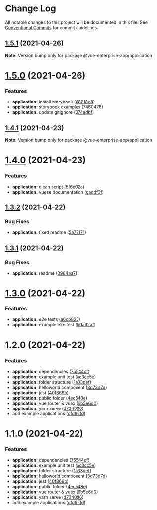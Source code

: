 # Change Log

All notable changes to this project will be documented in this file.
See [Conventional Commits](https://conventionalcommits.org) for commit guidelines.

## [1.5.1](https://github.com/Formonsus/vue-enterprise-app/compare/@vue-enterprise-app/application@1.5.0...@vue-enterprise-app/application@1.5.1) (2021-04-26)

**Note:** Version bump only for package @vue-enterprise-app/application





# [1.5.0](https://github.com/Formonsus/vue-enterprise-app/compare/@vue-enterprise-app/application@1.4.1...@vue-enterprise-app/application@1.5.0) (2021-04-26)


### Features

* **application:** install storybook ([68218e8](https://github.com/Formonsus/vue-enterprise-app/commit/68218e89917bdb21e345469192deb319442bf12a))
* **application:** storybook examples ([7460476](https://github.com/Formonsus/vue-enterprise-app/commit/74604760d2c2f692c74548efa7273aa17500ab66))
* **application:** update gitignore ([374adbf](https://github.com/Formonsus/vue-enterprise-app/commit/374adbfdaeb6418946de2feea64e43e6ae2b2923))





## [1.4.1](https://github.com/Formonsus/vue-enterprise-app/compare/@vue-enterprise-app/application@1.4.0...@vue-enterprise-app/application@1.4.1) (2021-04-23)

**Note:** Version bump only for package @vue-enterprise-app/application





# [1.4.0](https://github.com/Formonsus/vue-enterprise-app/compare/@vue-enterprise-app/application@1.3.2...@vue-enterprise-app/application@1.4.0) (2021-04-23)


### Features

* **application:** clean script ([5f6c02a](https://github.com/Formonsus/vue-enterprise-app/commit/5f6c02a3fcd8014fec0d0a61fa010459f0a85122))
* **application:** vuese documentation ([caddf3f](https://github.com/Formonsus/vue-enterprise-app/commit/caddf3fb2f6bba9f3283e60c1ffea6954aa0211c))





## [1.3.2](https://github.com/Formonsus/vue-enterprise-app/compare/@vue-enterprise-app/application@1.3.1...@vue-enterprise-app/application@1.3.2) (2021-04-22)


### Bug Fixes

* **application:** fixed readme ([5a77171](https://github.com/Formonsus/vue-enterprise-app/commit/5a771714c4a5e98c5af219926f98fd0533b2181f))





## [1.3.1](https://github.com/Formonsus/vue-enterprise-app/compare/@vue-enterprise-app/application@1.3.0...@vue-enterprise-app/application@1.3.1) (2021-04-22)


### Bug Fixes

* **application:** readme ([3964aa7](https://github.com/Formonsus/vue-enterprise-app/commit/3964aa717862d7ac3ddec436152ecbd8c40383ac))





# [1.3.0](https://github.com/Formonsus/vue-enterprise-app/compare/@vue-enterprise-app/application@1.2.0...@vue-enterprise-app/application@1.3.0) (2021-04-22)


### Features

* **application:** e2e tests ([a6cb825](https://github.com/Formonsus/vue-enterprise-app/commit/a6cb8255d646c97a2752413f2e5b178945b0343d))
* **application:** example e2e test ([b0a62af](https://github.com/Formonsus/vue-enterprise-app/commit/b0a62afcc6b41175f3b9dce3150f4aa550372c32))





# 1.2.0 (2021-04-22)


### Features

* **application:** dependencies ([75544cf](https://github.com/Formonsus/vue-enterprise-app/commit/75544cff4807235a5efb2a1bd34450703867c33d))
* **application:** example unit test ([ac3cc5e](https://github.com/Formonsus/vue-enterprise-app/commit/ac3cc5e876ace78048cc9f3ab07ae3d0ecaf760b))
* **application:** folder structure ([1a33def](https://github.com/Formonsus/vue-enterprise-app/commit/1a33def9234991b2e6c6a5a10d7c70268799c6d9))
* **application:** helloworld component ([3d73d7d](https://github.com/Formonsus/vue-enterprise-app/commit/3d73d7dfffa082e0fd0f9b4e120832b67011697e))
* **application:** jest ([40f869b](https://github.com/Formonsus/vue-enterprise-app/commit/40f869bcadd4ed6b837b266f76dc1132dd7954e5))
* **application:** public folder ([4ec548e](https://github.com/Formonsus/vue-enterprise-app/commit/4ec548ec1c3fbe52750e1fda4089832bcb79910e))
* **application:** vue router & vuex ([6b5e6d0](https://github.com/Formonsus/vue-enterprise-app/commit/6b5e6d027ad8cc70dd14b95638907e64d370182d))
* **application:** yarn serve ([d734096](https://github.com/Formonsus/vue-enterprise-app/commit/d7340968d3ca451c9e8117ad0687236a16fbefe6))
* add example applications ([dfd66fd](https://github.com/Formonsus/vue-enterprise-app/commit/dfd66fdf4deb368029654aceb815de796ac29e8a))





# 1.1.0 (2021-04-22)


### Features

* **application:** dependencies ([75544cf](https://github.com/Formonsus/vue-enterprise-app/commit/75544cff4807235a5efb2a1bd34450703867c33d))
* **application:** example unit test ([ac3cc5e](https://github.com/Formonsus/vue-enterprise-app/commit/ac3cc5e876ace78048cc9f3ab07ae3d0ecaf760b))
* **application:** folder structure ([1a33def](https://github.com/Formonsus/vue-enterprise-app/commit/1a33def9234991b2e6c6a5a10d7c70268799c6d9))
* **application:** helloworld component ([3d73d7d](https://github.com/Formonsus/vue-enterprise-app/commit/3d73d7dfffa082e0fd0f9b4e120832b67011697e))
* **application:** jest ([40f869b](https://github.com/Formonsus/vue-enterprise-app/commit/40f869bcadd4ed6b837b266f76dc1132dd7954e5))
* **application:** public folder ([4ec548e](https://github.com/Formonsus/vue-enterprise-app/commit/4ec548ec1c3fbe52750e1fda4089832bcb79910e))
* **application:** vue router & vuex ([6b5e6d0](https://github.com/Formonsus/vue-enterprise-app/commit/6b5e6d027ad8cc70dd14b95638907e64d370182d))
* **application:** yarn serve ([d734096](https://github.com/Formonsus/vue-enterprise-app/commit/d7340968d3ca451c9e8117ad0687236a16fbefe6))
* add example applications ([dfd66fd](https://github.com/Formonsus/vue-enterprise-app/commit/dfd66fdf4deb368029654aceb815de796ac29e8a))
